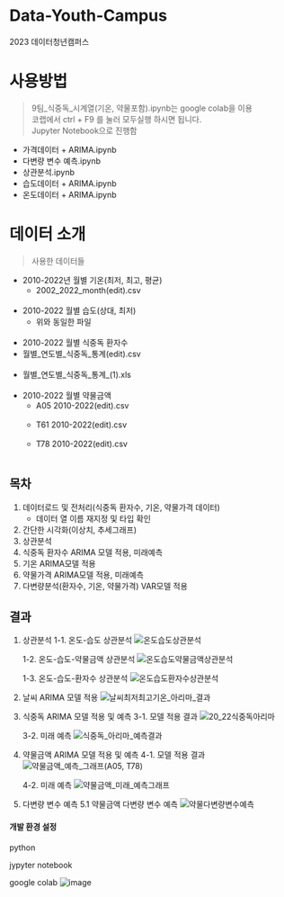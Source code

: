 # Data-Youth-Campus
2023 데이터청년캠퍼스


# 사용방법
> 9팀_식중독_시계열(기온, 약물포함).ipynb는 google colab을 이용<br>
> 코랩에서 ctrl + F9 를 눌러 모두실행 하시면 됩니다.<br>
> Jupyter Notebook으로 진행함<br>
  -	가격데이터 + ARIMA.ipynb<br>
  - 다변량 변수 예측.ipynb<br>
  - 상관분석.ipynb<br>
  - 습도데이터 + ARIMA.ipynb<br>
  - 온도데이터 + ARIMA.ipynb


# 데이터 소개
> 사용한 데이터들
- 2010-2022년 월별 기온(최저, 최고, 평균)
  - 2002_2022_month(edit).csv <br><br>
- 2010-2022 월별 습도(상대, 최저)
  - 위와 동일한 파일 <br><br>
- 2010-2022 월별 식중독 환자수
- 월별_연도별_식중독_통계(edit).csv <br><br>
- 월별_연도별_식중독_통계_(1).xls <br><br>
- 2010-2022 월별 약물금액
  - A05 2010-2022(edit).csv <br><br>
  - T61 2010-2022(edit).csv <br><br>
  - T78 2010-2022(edit).csv <br><br>


## 목차
1. 데이터로드 및 전처리(식중독 환자수, 기온, 약물가격 데이터)
   - 데이터 열 이름 재지정 및 타입 확인
3. 간단한 시각화(이상치, 추세그래프)
4. 상관분석
5. 식중독 환자수 ARIMA 모델 적용, 미래예측
6. 기온 ARIMA모델 적용
7. 약물가격 ARIMA모델 적용, 미래예측
8. 다변량분석(환자수, 기온, 약물가격) VAR모델 적용


## 결과
1. 상관분석
   1-1. 온도-습도 상관분석
   ![온도습도상관분석](https://github.com/limyerin/Data-Youth-Campus/assets/91580889/f133866d-d4fd-4ed6-824d-b558b0aedd33)
   
   1-2. 온도-습도-약물금액 상관분석
   ![온도습도약물금액상관분석](https://github.com/limyerin/Data-Youth-Campus/assets/91580889/767fee6a-2b2f-48a7-a2a2-771ec871e63b)
   
   1-3. 온도-습도-환자수 상관분석
   ![온도습도환자수상관분석](https://github.com/limyerin/Data-Youth-Campus/assets/91580889/78c5fe9e-102d-4e3d-9e71-fb704ef7cb3e)

3. 날씨 ARIMA 모델 적용
   ![날씨최저최고기온_아리마_결과](https://github.com/DanteKim07/Data_Youth_Camp/assets/101346639/1e7b455f-b52c-45ef-bf54-b359d8157cf9)

4. 식중독 ARIMA 모델 적용 및 예측
   3-1. 모델 적용 결과
   ![20_22식중독아리마](https://github.com/DanteKim07/Data_Youth_Camp/assets/101346639/02ff40e7-a7aa-49da-9d87-fd1694a80d6c)

   3-2. 미래 예측
   ![식중독_아리마_예측결과](https://github.com/DanteKim07/Data_Youth_Camp/assets/101346639/1b2439e5-b575-4b1a-87ee-23a5cfae22d0)

5. 약물금액 ARIMA 모델 적용 및 예측
   4-1. 모델 적용 결과
   ![약물금액_예측_그래프(A05, T78)](https://github.com/DanteKim07/Data_Youth_Camp/assets/101346639/4c126792-c71b-4cc7-a200-19de417b59d0)

   4-2. 미래 예측
   ![약물금액_미래_예측그래프](https://github.com/DanteKim07/Data_Youth_Camp/assets/101346639/0e9f924d-1174-4c03-941f-02c9f0eb50c9)

6. 다변량 변수 예측
   5.1 약물금액 다변량 변수 예측
![약물다변량변수예측](https://github.com/limyerin/Data-Youth-Campus/assets/91580889/77ad7cdf-d104-4fa0-b3aa-e2ab45a3404b)


#### 개발 환경 설정

python

jypyter notebook

google colab
![image](https://github.com/limyerin/Data-Youth-Campus/assets/91580889/7487a060-9dac-4cab-a068-b94cae32caa5)
